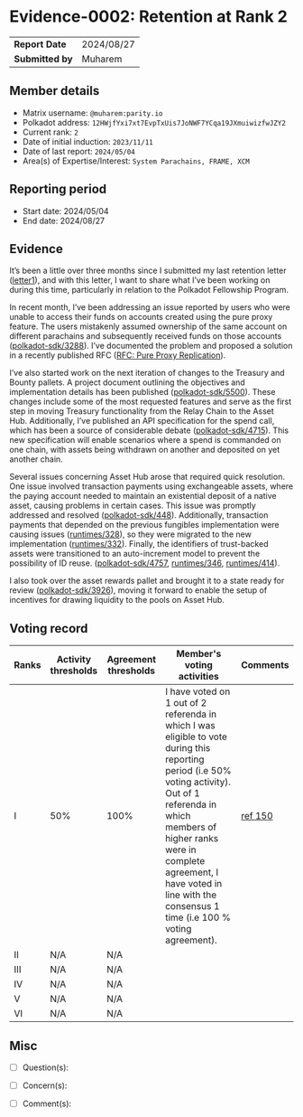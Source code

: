 # Evidence-0002: Retention at Rank 2

|                 |              |
| --------------- | ------------ |
| **Report Date** | 2024/08/27   |
| **Submitted by**| Muharem      |


## Member details

- Matrix username: `@muharem:parity.io`
- Polkadot address: `12HWjfYxi7xt7EvpTxUis7JoNWF7YCqa19JXmuiwizfwJZY2`
- Current rank: `2`
- Date of initial induction: `2023/11/11`
- Date of last report: `2024/05/04`
- Area(s) of Expertise/Interest: `System Parachains, FRAME, XCM`


## Reporting period

- Start date: 2024/05/04
- End date: 2024/08/27

## Evidence

It’s been a little over three months since I submitted my last retention letter ([letter1](https://github.com/polkadot-fellows/Evaluations/pull/6)), and with this letter, I want to share what I’ve been working on during this time, particularly in relation to the Polkadot Fellowship Program.

In recent month, I’ve been addressing an issue reported by users who were unable to access their funds on accounts created using the pure proxy feature. The users mistakenly assumed ownership of the same account on different parachains and subsequently received funds on those accounts ([polkadot-sdk/3288](https://github.com/paritytech/polkadot-sdk/issues/3288)). I’ve documented the problem and proposed a solution in a recently published RFC ([RFC: Pure Proxy Replication](https://github.com/polkadot-fellows/RFCs/pull/111)).

I’ve also started work on the next iteration of changes to the Treasury and Bounty pallets. A project document outlining the objectives and implementation details has been published ([polkadot-sdk/5500](https://github.com/paritytech/polkadot-sdk/issues/5500)). These changes include some of the most requested features and serve as the first step in moving Treasury functionality from the Relay Chain to the Asset Hub. Additionally, I’ve published an API specification for the spend call, which has been a source of considerable debate ([polkadot-sdk/4715](https://github.com/paritytech/polkadot-sdk/issues/4715)). This new specification will enable scenarios where a spend is commanded on one chain, with assets being withdrawn on another and deposited on yet another chain.

Several issues concerning Asset Hub arose that required quick resolution. One issue involved transaction payments using exchangeable assets, where the paying account needed to maintain an existential deposit of a native asset, causing problems in certain cases. This issue was promptly addressed and resolved ([polkadot-sdk/448](https://github.com/paritytech/polkadot-sdk/pull/4488)). Additionally, transaction payments that depended on the previous fungibles implementation were causing issues ([runtimes/328](https://github.com/polkadot-fellows/runtimes/issues/328)), so they were migrated to the new implementation ([runtimes/332](https://github.com/polkadot-fellows/runtimes/pull/332)). Finally, the identifiers of trust-backed assets were transitioned to an auto-increment model to prevent the possibility of ID reuse. ([polkadot-sdk/4757](https://github.com/paritytech/polkadot-sdk/pull/4757), [runtimes/346](https://github.com/polkadot-fellows/runtimes/pull/346), [runtimes/414](https://github.com/polkadot-fellows/runtimes/pull/414)).

I also took over the asset rewards pallet and brought it to a state ready for review ([polkadot-sdk/3926](https://github.com/paritytech/polkadot-sdk/pull/3926)), moving it forward to enable the setup of incentives for drawing liquidity to the pools on Asset Hub.

## Voting record

|  Ranks | Activity thresholds | Agreement thresholds | Member's voting activities | Comments |
|---|---|---|---|---|
|I  |50%   |100%   | I have voted on 1 out of 2 referenda in which I was eligible to vote during this reporting period (i.e 50% voting activity). Out of 1 referenda in which members of higher ranks were in complete agreement, I have voted in line with the consensus 1 time (i.e 100 % voting agreement). | [ref 150](https://collectives.subsquare.io/fellowship/referenda/150) |
|II |N/A   |N/A   |   |  |
|III|N/A   |N/A   |   |  |
|IV |N/A   |N/A   |   |  |
|V  |N/A   |N/A   |   |  |
|VI |N/A   |N/A   |   |  |


## Misc

- [ ] Question(s): 

- [ ] Concern(s): 

- [ ] Comment(s): 
